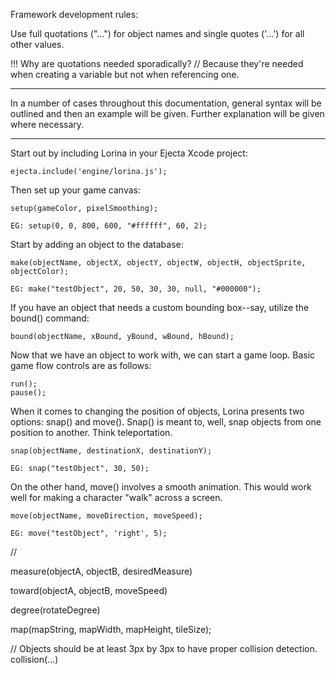 Framework development rules:

Use full quotations ("...") for object names and single quotes ('...') for all other values.

!!! Why are quotations needed sporadically?
// Because they're needed when creating a variable but not when referencing one.

***

In a number of cases throughout this documentation, general syntax will be outlined and then an example will be given.  Further explanation will be given where necessary.

***

Start out by including Lorina in your Ejecta Xcode project:

	ejecta.include('engine/lorina.js');

Then set up your game canvas:

	setup(gameColor, pixelSmoothing);

	EG: setup(0, 0, 800, 600, "#ffffff", 60, 2);

Start by adding an object to the database:

	make(objectName, objectX, objectY, objectW, objectH, objectSprite, objectColor);

	EG: make("testObject", 20, 50, 30, 30, null, "#000000");

If you have an object that needs a custom bounding box--say, utilize the bound() command:

	bound(objectName, xBound, yBound, wBound, hBound);

Now that we have an object to work with, we can start a game loop.  Basic game flow controls are as follows:

	run();
	pause();

When it comes to changing the position of objects, Lorina presents two options: snap() and move().  Snap() is meant to, well, snap objects from one position to another. Think teleportation.

	snap(objectName, destinationX, destinationY);
	
	EG: snap("testObject", 30, 50);

On the other hand, move() involves a smooth animation.  This would work well for making a character "walk" across a screen.

	move(objectName, moveDirection, moveSpeed);

	EG: move("testObject", 'right', 5);

//

measure(objectA, objectB, desiredMeasure)

toward(objectA, objectB, moveSpeed)

degree(rotateDegree)

map(mapString, mapWidth, mapHeight, tileSize);

// Objects should be at least 3px by 3px to have proper collision detection.
collision(...)